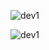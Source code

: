 
![dev1](https://github.com/w-karim/Django-web-dev-projects/assets/121901070/f94de3ad-92aa-4d73-b1c8-bf580f006fd7)

![dev1](https://github.com/w-karim/Django-web-dev-projects/assets/121901070/5a5f0469-46ba-44cc-af7d-91ca0074a3b6)

